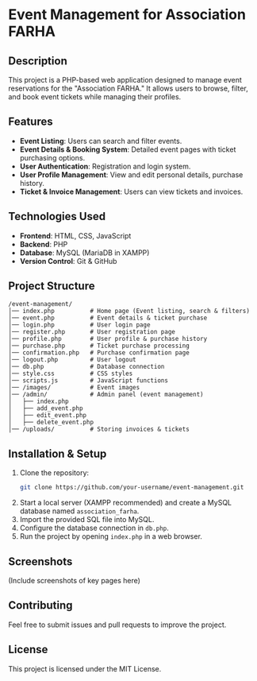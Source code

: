 # Event Management for Association FARHA

## Description
This project is a PHP-based web application designed to manage event reservations for the "Association FARHA." It allows users to browse, filter, and book event tickets while managing their profiles.

## Features
- **Event Listing**: Users can search and filter events.
- **Event Details & Booking System**: Detailed event pages with ticket purchasing options.
- **User Authentication**: Registration and login system.
- **User Profile Management**: View and edit personal details, purchase history.
- **Ticket & Invoice Management**: Users can view tickets and invoices.

## Technologies Used
- **Frontend**: HTML, CSS, JavaScript
- **Backend**: PHP
- **Database**: MySQL (MariaDB in XAMPP)
- **Version Control**: Git & GitHub

## Project Structure
```
/event-management/
│── index.php          # Home page (Event listing, search & filters)
│── event.php          # Event details & ticket purchase
│── login.php          # User login page
│── register.php       # User registration page
│── profile.php        # User profile & purchase history
│── purchase.php       # Ticket purchase processing
│── confirmation.php   # Purchase confirmation page
│── logout.php         # User logout
│── db.php             # Database connection
│── style.css          # CSS styles
│── scripts.js         # JavaScript functions
│── /images/           # Event images
│── /admin/            # Admin panel (event management)
│   ├── index.php
│   ├── add_event.php
│   ├── edit_event.php
│   ├── delete_event.php
│── /uploads/          # Storing invoices & tickets
```

## Installation & Setup
1. Clone the repository:
   ```bash
   git clone https://github.com/your-username/event-management.git
   ```
2. Start a local server (XAMPP recommended) and create a MySQL database named `association_farha`.
3. Import the provided SQL file into MySQL.
4. Configure the database connection in `db.php`.
5. Run the project by opening `index.php` in a web browser.

## Screenshots
(Include screenshots of key pages here)

## Contributing
Feel free to submit issues and pull requests to improve the project.

## License
This project is licensed under the MIT License.
